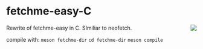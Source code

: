 # fetchme-easy-C
Rewrite of fetchme-easy in C. SImiliar to neofetch.
<img src="https://i.imgur.com/DSHb0pr.png?1" align="right">

compile with:
``meson fetchme-dir``
``cd fetchme-dir``
``meson compile``
